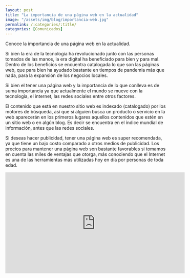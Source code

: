 ```yaml
---
layout: post
title: "La importancia de una página web en la actualidad"
image: "/assets/img/blog/importancia-web.jpg"
permalink: /:categories/:title/
categories: [Comunicados]
---
```


Conoce la importancia de una página web en la actualidad.



Si bien la era de la tecnología ha revolucionado junto con las personas tomados de las manos, la era digital ha beneficiado para bien y para mal. Dentro de los beneficios se encuentra catalogada lo que son las páginas web, que para bien ha ayudado bastante en tiempos de pandemia más que nada, para la expansión de los negocios locales.

Si bien el tener una página web y la importancia de lo que conlleva es de suma importancia ya que actualmente el mundo se mueve con la tecnología, el internet, las redes sociales entre otros factores.

El contenido que está en nuestro sitio web es indexado (catalogado) por los motores de búsqueda, así que si alguien busca un producto o servicio en la web aparecerán en los primeros lugares aquellos contenidos que estén en un sitio web o en algún blog. Es decir se encuentra en el índice mundial de información, antes que las redes sociales.

Si deseas hacer publicidad, tener una página web es super recomendada, ya que tiene un bajo costo comparado a otros medios de publicidad. Los precios para mantener una página web son bastante favorables si tomamos en cuenta las miles de ventajas que otorga, más conociendo que el Internet es una de las herramientas más utilizadas hoy en día por personas de toda edad.


<div class="embed-responsive embed-responsive-16by9">

<iframe width="560" height="315" src="https://www.youtube.com/embed/n218L4m_KuQ" title="YouTube video player" frameborder="0" allow="accelerometer; autoplay; clipboard-write; encrypted-media; gyroscope; picture-in-picture" allowfullscreen></iframe>
